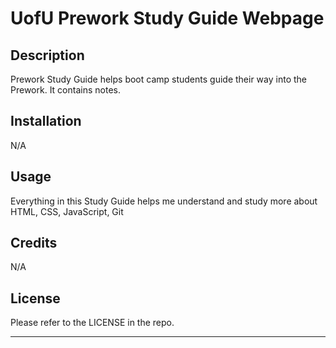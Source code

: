 # UofU Prework Study Guide Webpage

## Description

Prework Study Guide helps boot camp students guide their way into the Prework. It contains notes.

## Installation

N/A

## Usage

Everything in this Study Guide helps me understand and study more about HTML, CSS, JavaScript, Git

## Credits

N/A

## License

Please refer to the LICENSE in the repo.

---


